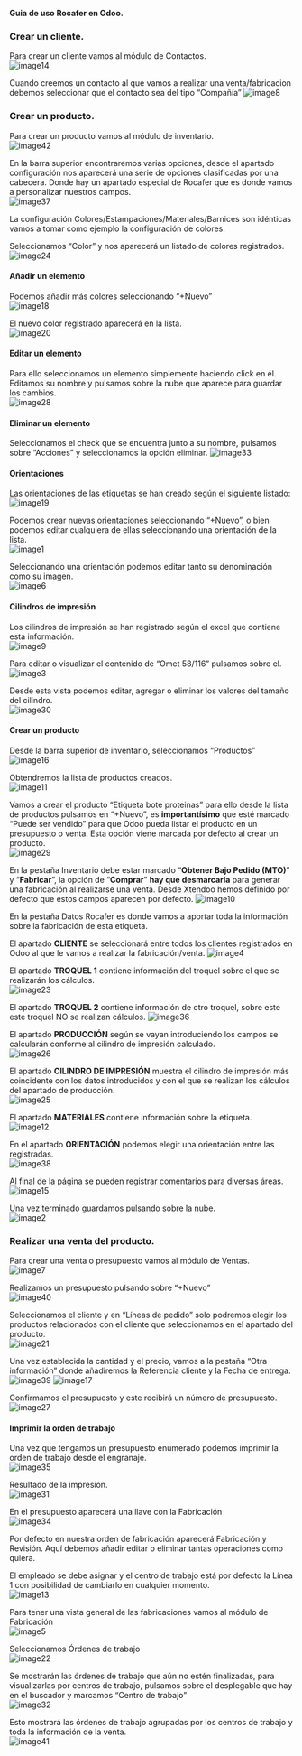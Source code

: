 **Guia de uso Rocafer en Odoo.**

### **Crear un cliente.**

Para crear un cliente vamos al módulo de Contactos.  
![image14](https://github.com/user-attachments/assets/39f3b60d-d6f0-49f9-aacb-293d856143e4)

Cuando creemos un contacto al que vamos a realizar una venta/fabricacion debemos seleccionar que el contacto sea del tipo “Compañía”
![image8](https://github.com/user-attachments/assets/2c77c062-c639-4125-aa6f-f18d04ded5f5)

### 

### **Crear un producto.**

Para crear un producto vamos al módulo de inventario.  
![image42](https://github.com/user-attachments/assets/c7ab399a-3d33-4ce0-9f40-0a86fb2fe975)

En la barra superior encontraremos varias opciones, desde el apartado configuración nos aparecerá una serie de opciones clasificadas por una cabecera. Donde hay un apartado especial de Rocafer que es donde vamos a personalizar nuestros campos.  
![image37](https://github.com/user-attachments/assets/5a87e02a-1780-4a7c-ada9-43bfe9eeabe1)

La configuración Colores/Estampaciones/Materiales/Barnices son idénticas vamos a tomar como ejemplo la configuración de colores.

Seleccionamos “Color” y nos aparecerá un listado de colores registrados.  
![image24](https://github.com/user-attachments/assets/359dce1f-2163-4983-bb48-e570681625a6)

#### **Añadir un elemento**

Podemos añadir más colores seleccionando “+Nuevo”  
![image18](https://github.com/user-attachments/assets/da69f1a9-9bad-484e-85b3-b02d711af522)

El nuevo color registrado aparecerá en la lista.  
![image20](https://github.com/user-attachments/assets/dc3c342c-9039-4375-84be-d45d3ec26f56)

#### 

#### **Editar un elemento**

Para ello seleccionamos un elemento simplemente haciendo click en él. Editamos su nombre y pulsamos sobre la nube que aparece para guardar los cambios.  
![image28](https://github.com/user-attachments/assets/5bd105fb-84f5-4cb5-925e-e912ccab6b0b)

#### **Eliminar un elemento**

Seleccionamos el check que se encuentra junto a su nombre, pulsamos sobre “Acciones” y seleccionamos la opción eliminar.
![image33](https://github.com/user-attachments/assets/6d3ba9da-ed57-4a4f-a00f-17dcab6d9604)

#### 

#### **Orientaciones**

Las orientaciones de las etiquetas se han creado según el siguiente listado:  
![image19](https://github.com/user-attachments/assets/3d334094-f961-4f3b-b317-9a7aa1d6f38f)

Podemos crear nuevas orientaciones seleccionando “+Nuevo”, o bien podemos editar cualquiera de ellas seleccionando una orientación de la lista.  
![image1](https://github.com/user-attachments/assets/36eccf89-977a-45c2-bc55-45506e403256)

Seleccionando una orientación podemos editar tanto su denominación como su imagen.  
![image6](https://github.com/user-attachments/assets/fe9594c8-5403-49ca-8440-47b778e621f0)

#### **Cilindros de impresión**

Los cilindros de impresión se han registrado según el excel que contiene esta información.  
![image9](https://github.com/user-attachments/assets/366d1b61-2683-45ec-88af-425576e23ba2)

Para editar o visualizar el contenido de “Omet 58/116” pulsamos sobre el.  
![image3](https://github.com/user-attachments/assets/0ae47fa7-0af4-44e0-a616-8cac6513efab)

Desde esta vista podemos editar, agregar o eliminar los valores del tamaño del cilindro.  
![image30](https://github.com/user-attachments/assets/96419de2-ff78-4dfb-948f-2cca0b3bdac5)

#### **Crear un producto**

Desde la barra superior de inventario, seleccionamos “Productos”  
![image16](https://github.com/user-attachments/assets/3f2d43f7-e985-4d4b-bdd2-cd0cb24dd6c8)

Obtendremos la lista de productos creados.  
![image11](https://github.com/user-attachments/assets/941de0f6-8c7a-4a49-9f63-0441859068e0)

Vamos a crear el producto “Etiqueta bote proteinas” para ello desde la lista de productos pulsamos en “+Nuevo”, es **importantísimo** que esté marcado “Puede ser vendido” para que Odoo pueda listar el producto en un presupuesto o venta. Esta opción viene marcada por defecto al crear un producto.  
![image29](https://github.com/user-attachments/assets/b04a8888-5f59-45d2-a146-fe0731dcf65d)

En la pestaña Inventario debe estar marcado “**Obtener Bajo Pedido (MTO)**” y “**Fabricar**”, la opción de “**Comprar**” **hay que desmarcarla** para generar una fabricación al realizarse una venta. Desde Xtendoo hemos definido por defecto que estos campos aparecen por defecto.
![image10](https://github.com/user-attachments/assets/649e0b75-b0dd-40c0-8da0-bda97c20284a)

En la pestaña Datos Rocafer es donde vamos a aportar toda la información sobre la fabricación de esta etiqueta.

El apartado **CLIENTE** se seleccionará entre todos los clientes registrados en Odoo al que le vamos a realizar la fabricación/venta.
![image4](https://github.com/user-attachments/assets/7174dee7-a056-426d-8999-8476b5402be8)

El apartado **TROQUEL 1** contiene información del troquel sobre el que se realizarán los cálculos.  
![image23](https://github.com/user-attachments/assets/7aa6e32c-b4ef-46ad-a426-c53470d5b798)

El apartado **TROQUEL 2** contiene información de otro troquel, sobre este este troquel NO se realizan cálculos.
![image36](https://github.com/user-attachments/assets/183f2051-2a38-4a81-9988-ab37b63d237f)

El apartado **PRODUCCIÓN** según se vayan introduciendo los campos se calcularán conforme al cilindro de impresión calculado.  
![image26](https://github.com/user-attachments/assets/34eeb62c-c2d7-46c0-a259-8290bba41d85)

El apartado **CILINDRO DE IMPRESIÓN** muestra el cilindro de impresión más coincidente con los datos introducidos y con el que se realizan los cálculos del apartado de producción.  
![image25](https://github.com/user-attachments/assets/314539b9-0ad6-4728-9753-b6d0206f1c9d)

El apartado **MATERIALES** contiene información sobre la etiqueta.  
![image12](https://github.com/user-attachments/assets/4c76251c-c881-46f2-92f8-44f58937e2d3)

En el apartado **ORIENTACIÓN** podemos elegir una orientación entre las registradas.  
![image38](https://github.com/user-attachments/assets/81914fa3-1a8c-470f-91bc-82b4c2a22827)

Al final de la página se pueden registrar comentarios para diversas áreas.
![image15](https://github.com/user-attachments/assets/ea621304-4ed9-4396-bf97-47c81ea9eccc)

Una vez terminado guardamos pulsando sobre la nube.  
![image2](https://github.com/user-attachments/assets/18bf5129-019d-412c-a637-cf301cb8555a)

### **Realizar una venta del producto.**

Para crear una venta o presupuesto vamos al módulo de Ventas.  
![image7](https://github.com/user-attachments/assets/91f61eb4-bf6a-4fe8-a434-d737e141ad0b)

Realizamos un presupuesto pulsando sobre “+Nuevo”  
![image40](https://github.com/user-attachments/assets/4d2cc412-d246-4778-9a8d-489feff28820)

Seleccionamos el cliente y en “Líneas de pedido” solo podremos elegir los productos relacionados con el cliente que seleccionamos en el apartado del producto.  
![image21](https://github.com/user-attachments/assets/174f96d3-2ec7-45ac-99e5-2632feff343f)

Una vez establecida la cantidad y el precio, vamos a la pestaña “Otra información” donde añadiremos la Referencia cliente y la Fecha de entrega.  
![image39](https://github.com/user-attachments/assets/99df3e61-18b9-43e7-85ef-49b3d00433e0)
![image17](https://github.com/user-attachments/assets/806a80ae-717f-4e58-beb0-f8ea6944c283)

Confirmamos el presupuesto y este recibirá un número de presupuesto.
![image27](https://github.com/user-attachments/assets/c7695577-6ce8-4077-b719-b480cce33311)

#### **Imprimir la orden de trabajo**

Una vez que tengamos un presupuesto enumerado podemos imprimir la orden de trabajo desde el engranaje.  
![image35](https://github.com/user-attachments/assets/49cc9d7e-8d92-42ab-a3b8-24df6ae129f7)

Resultado de la impresión.  
![image31](https://github.com/user-attachments/assets/41313ff6-2b41-410e-8567-b3da8160ee2d)

En el presupuesto aparecerá una llave con la Fabricación  
![image34](https://github.com/user-attachments/assets/ea167c98-5913-4a2c-8aa6-9500534ae945)

Por defecto en nuestra orden de fabricación aparecerá Fabricación y Revisión. Aquí debemos añadir editar o eliminar tantas operaciones como quiera.

El empleado se debe asignar y el centro de trabajo está por defecto la Línea 1 con posibilidad de cambiarlo en cualquier momento.   
![image13](https://github.com/user-attachments/assets/a911c38d-b62f-4e07-b83f-f33a43ac8038)

Para tener una vista general de las fabricaciones vamos al módulo de Fabricación  
![image5](https://github.com/user-attachments/assets/2c7d02b0-07ea-40da-9436-e965fce06102)

Seleccionamos Órdenes de trabajo  
![image22](https://github.com/user-attachments/assets/a1ffb08b-342d-45bf-b37e-88e92518b938)

Se mostrarán las órdenes de trabajo que aún no estén finalizadas, para visualizarlas por centros de trabajo, pulsamos sobre el desplegable que hay en el buscador y marcamos “Centro de trabajo”  
![image32](https://github.com/user-attachments/assets/65194a9f-4f7f-4fa3-92dd-a2310ecca1f9)

Esto mostrará las órdenes de trabajo agrupadas por los centros de trabajo y toda la información de la venta.  
![image41](https://github.com/user-attachments/assets/9eb6a87f-4f37-4083-84ee-0719549c20f0)
